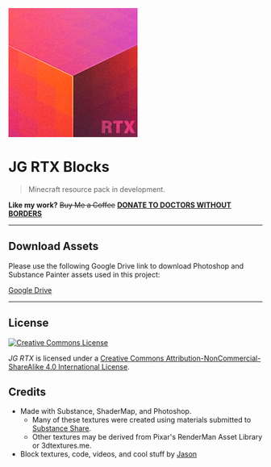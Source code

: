 ![Pack Icon](dist/pack_icon.png)
# JG RTX Blocks

> Minecraft resource pack in development.

__Like my work?__
~~Buy Me a Coffee~~ __[DONATE TO DOCTORS WITHOUT BORDERS](https://donate.doctorswithoutborders.org/monthly.cfm)__

---

## Download Assets
Please use the following Google Drive link to download Photoshop and Substance Painter assets used in this project:

[Google Drive](https://drive.google.com/drive/folders/1TtPpy-yjNDZpjd7pSJAcqL2FT-9k2Xtz?usp=sharing)

---

## License
<a rel="license" href="http://creativecommons.org/licenses/by-nc-sa/4.0/"><img alt="Creative Commons License" src="https://i.creativecommons.org/l/by-nc-sa/4.0/88x31.png" /></a>

<em xmlns:dct="http://purl.org/dc/terms/" property="dct:title">JG RTX</em> is licensed under a <a rel="license" href="http://creativecommons.org/licenses/by-nc-sa/4.0/">Creative Commons Attribution-NonCommercial-ShareAlike 4.0 International License</a>.


## Credits
- Made with Substance, ShaderMap, and Photoshop.
	- Many of these textures were created using materials submitted to [Substance Share](https://share.substance3d.com/).
	- Other textures may be derived from Pixar's RenderMan Asset Library or 3dtextures.me.
- Block textures, code, videos, and cool stuff by [Jason](https://github.com/jasonjgardner/)
